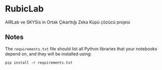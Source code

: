 # RubicLab
AIRLab ve SKYSis in Ortak Çıkarttığı Zeka Küpü çözücü projesi

## Notes
The `requirements.txt` file should list all Python libraries that your notebooks
depend on, and they will be installed using:

```
pip install -r requirements.txt
```
